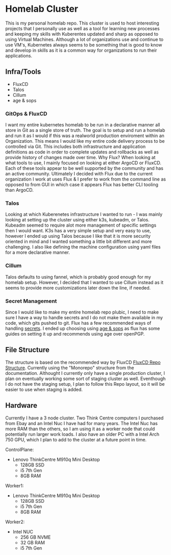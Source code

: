 # Homelab Cluster

This is my personal homelab repo. This cluster is used to host interesting projects that I personally use as well as a tool for learning new processes and keeping my skills with Kuberentes updated and sharp as opposed to using Virtual Machines. Although a lot of organizations use and continue to use VM's, Kubernetes always seems to be something that is good to know and develop in skills as it is a common way for organizations to run their applications.

## Infra/Tools

- FluxCD
- Talos
- Cillum
- age & sops


### GitOps & FluxCD

I want my entire kubernetes homelab to be run in a declarative manner all store in Git as a single store of truth. The goal is to setup and run a homelab and run it as I would if this was a realworld production enviroment within an Organization. This means I would like my entire code delivery process to be controlled via Git. This includes both infrastructure and application definitions as code in order to complete updates and rollbacks as well as provide history of changes made over time.  Why Flux? When looking at what tools to use, I mainly focused on looking at either ArgoCD or FluxCD. Each of these tools appear to be well supported by the community and has an active community. Ultimately I decided with Flux due to the current organization I work at uses Flux & I prefer to work from the command line as opposed to from GUI in which case it appears Flux has better CLI tooling than ArgoCD.

### Talos

Looking at which Kuberenetes infrastructure I wanted to run - I was mainly looking at setting up the cluster using either k3s, kubeadm, or Talos. Kubeadm seemed to require alot more management of specific settings then I would want. K3s has a very simple setup and very easy to use, however I ended up using Talos because I like that it is more security oriented in mind and I wanted something a little bit different and more challenging. I also like defining the machine configuration using yaml files for a more declarative manner.

### Cillum

Talos defaults to using fannel, which is probably good enough for my homelab setup. However, I decided that I wanted to use Cillum instead as it seems to provide more customizations later down the line, if needed.


### Secret Management

Since I would like to make my entire homelab repo plubic, I need to make sure I have a way to handle secrets and I do not make them available in my code, which gits pushed to git. Flux has a few recommended ways of handling [secrets](https://fluxcd.io/flux/security/secrets-management/). I ended up choosing using [age & sops](https://fluxcd.io/flux/guides/mozilla-sops/) as flux has some guides on setting it up and recommends using age over openPGP.

## File Structure

The structure is based on the recommended way by FluxCD [FluxCD Repo Structure](https://fluxcd.io/flux/guides/repository-structure/). Currently using the "Monorepo" structure from the documentation.  Althought I currently only have a single production cluster, I plan on eventually working some sort of staging cluster as well. Eventhough I do not have the staging setup, I plan to follow this Repo layout, so it will be easier to use when staging is added.


## Hardware

Currently I have a 3 node cluster. Two Think Centre computers I purchased from Ebay and an Intel Nuc I have had for many years. The Intel Nuc has more RAM than the others, so I am using it as a worker node that could potentially run larger work loads. I also have an older PC with a Intel Arch 750 GPU, which I plan to add to the cluster at a future point in time.


ControlPlane: 
- Lenovo ThinkCentre M910q Mini Desktop
    - 128GB SSD
    - i5 7th Gen
    - 8GB RAM

Worker1:
- Lenovo ThinkCentre M910q Mini Desktop
    - 128GB SSD
    - i5 7th Gen
    - 8GB RAM


Worker2:
- Intel NUC
    - 256 GB NVME
    - 32 GB RAM
    - i5 7th Gen



